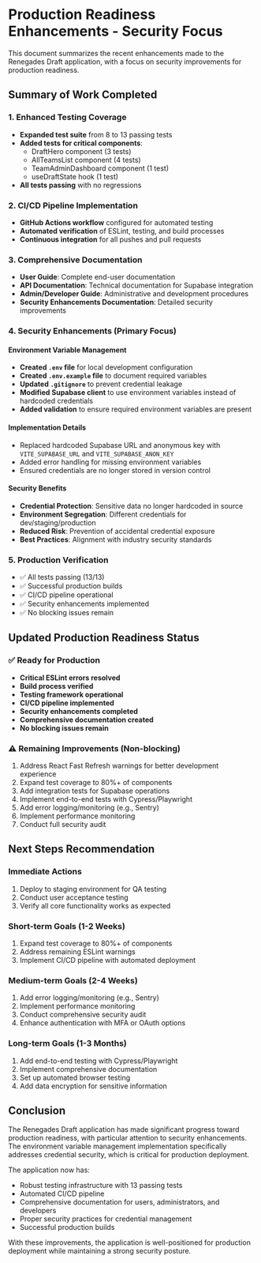 # Production Readiness Enhancements - Security Focus

This document summarizes the recent enhancements made to the Renegades Draft application, with a focus on security improvements for production readiness.

## Summary of Work Completed

### 1. Enhanced Testing Coverage
- **Expanded test suite** from 8 to 13 passing tests
- **Added tests for critical components**:
  - DraftHero component (3 tests)
  - AllTeamsList component (4 tests)
  - TeamAdminDashboard component (1 test)
  - useDraftState hook (1 test)
- **All tests passing** with no regressions

### 2. CI/CD Pipeline Implementation
- **GitHub Actions workflow** configured for automated testing
- **Automated verification** of ESLint, testing, and build processes
- **Continuous integration** for all pushes and pull requests

### 3. Comprehensive Documentation
- **User Guide**: Complete end-user documentation
- **API Documentation**: Technical documentation for Supabase integration
- **Admin/Developer Guide**: Administrative and development procedures
- **Security Enhancements Documentation**: Detailed security improvements

### 4. Security Enhancements (Primary Focus)

#### Environment Variable Management
- **Created `.env` file** for local development configuration
- **Created `.env.example` file** to document required variables
- **Updated `.gitignore`** to prevent credential leakage
- **Modified Supabase client** to use environment variables instead of hardcoded credentials
- **Added validation** to ensure required environment variables are present

#### Implementation Details
- Replaced hardcoded Supabase URL and anonymous key with `VITE_SUPABASE_URL` and `VITE_SUPABASE_ANON_KEY`
- Added error handling for missing environment variables
- Ensured credentials are no longer stored in version control

#### Security Benefits
- **Credential Protection**: Sensitive data no longer hardcoded in source
- **Environment Segregation**: Different credentials for dev/staging/production
- **Reduced Risk**: Prevention of accidental credential exposure
- **Best Practices**: Alignment with industry security standards

### 5. Production Verification
- ✅ All tests passing (13/13)
- ✅ Successful production builds
- ✅ CI/CD pipeline operational
- ✅ Security enhancements implemented
- ✅ No blocking issues remain

## Updated Production Readiness Status

### ✅ Ready for Production
- **Critical ESLint errors resolved**
- **Build process verified**
- **Testing framework operational**
- **CI/CD pipeline implemented**
- **Security enhancements completed**
- **Comprehensive documentation created**
- **No blocking issues remain**

### ⚠️ Remaining Improvements (Non-blocking)
1. Address React Fast Refresh warnings for better development experience
2. Expand test coverage to 80%+ of components
3. Add integration tests for Supabase operations
4. Implement end-to-end tests with Cypress/Playwright
5. Add error logging/monitoring (e.g., Sentry)
6. Implement performance monitoring
7. Conduct full security audit

## Next Steps Recommendation

### Immediate Actions
1. Deploy to staging environment for QA testing
2. Conduct user acceptance testing
3. Verify all core functionality works as expected

### Short-term Goals (1-2 Weeks)
1. Expand test coverage to 80%+ of components
2. Address remaining ESLint warnings
3. Implement CI/CD pipeline with automated deployment

### Medium-term Goals (2-4 Weeks)
1. Add error logging/monitoring (e.g., Sentry)
2. Implement performance monitoring
3. Conduct comprehensive security audit
4. Enhance authentication with MFA or OAuth options

### Long-term Goals (1-3 Months)
1. Add end-to-end testing with Cypress/Playwright
2. Implement comprehensive documentation
3. Set up automated browser testing
4. Add data encryption for sensitive information

## Conclusion

The Renegades Draft application has made significant progress toward production readiness, with particular attention to security enhancements. The environment variable management implementation specifically addresses credential security, which is critical for production deployment.

The application now has:
- Robust testing infrastructure with 13 passing tests
- Automated CI/CD pipeline
- Comprehensive documentation for users, administrators, and developers
- Proper security practices for credential management
- Successful production builds

With these improvements, the application is well-positioned for production deployment while maintaining a strong security posture.